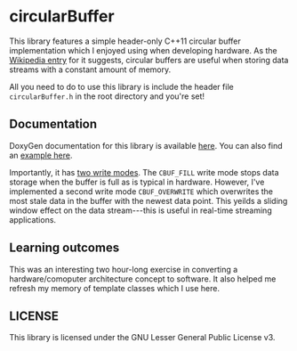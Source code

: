 # circularBuffer
This library features a simple header-only C++11 circular buffer implementation which I enjoyed using when developing hardware. As the [Wikipedia entry](https://en.wikipedia.org/wiki/Circular_buffer) for it suggests, circular buffers are useful when storing data streams with a constant amount of memory.

All you need to do to use this library is include the header file `circularBuffer.h` in the root directory and you're set!

## Documentation
DoxyGen documentation for this library is available [here](https://silicondosa.github.io/circularBuffer/). You can also find an [example here](https://silicondosa.github.io/circularBuffer/circular_buffer_8cpp_source.html).

Importantly, it has [two write modes](https://silicondosa.github.io/circularBuffer/circular_buffer_8h.html#a7702f4afe06244a0600711520cae3551). The `CBUF_FILL` write mode stops data storage when the buffer is full as is typical in hardware. However, I've implemented a second write mode `CBUF_OVERWRITE` which overwrites the most stale data in the buffer with the newest data point. This yeilds a sliding window effect on the data stream---this is useful in real-time streaming applications.

## Learning outcomes
This was an interesting two hour-long exercise in converting a hardware/comoputer architecture concept to software. It also helped me refresh my memory of template classes which I use here.

## LICENSE
This library is licensed under the GNU Lesser General Public License v3.
